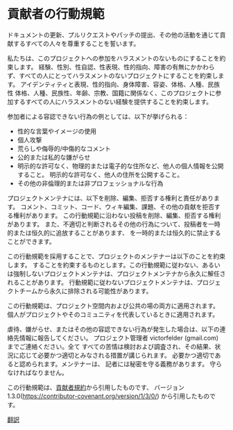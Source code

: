 # 貢献者の行動規範


ドキュメントの更新、プルリクエストやパッチの提出、その他の活動を通じて貢献するすべての人々を尊重することを誓います。

私たちは、このプロジェクトへの参加をハラスメントのないものにすることを約束します。
経験、性別、性自認、性表現、性的指向、障害の有無にかかわらず、すべての人にとってハラスメントのないプロジェクトにすることを約束します。
アイデンティティと表現、性的指向、身体障害、容姿、体格、人種、民族性
体格、人種、民族性、年齢、宗教、国籍に関係なく、このプロジェクトに参加するすべての人にハラスメントのない経験を提供することを約束します。

参加者による容認できない行為の例としては、以下が挙げられる：

* 性的な言葉やイメージの使用
* 個人攻撃
* 荒らしや侮辱的/中傷的なコメント
* 公的または私的な嫌がらせ
* 明示的な許可なく、物理的または電子的な住所など、他人の個人情報を公開すること。
  明示的な許可なく、他人の住所を公開すること。
* その他の非倫理的または非プロフェッショナルな行為

プロジェクトメンテナには、以下を削除、編集、拒否する権利と責任があります。
コメント、コミット、コード、ウィキ編集、課題、その他の貢献を拒否する権利があります。
この行動規範に沿わない投稿を削除、編集、拒否する権利があります。
また、不適切と判断されるその他の行為について、投稿者を一時的または恒久的に追放することがあります、
を一時的または恒久的に禁止することができます。

この行動規範を採用することで、プロジェクトのメンテナーは以下のことを約束します。
することを約束するものとします。この行動規範に従わない、あるいは強制しないプロジェクトメンテナは、プロジェクトメンテナから永久に解任されることがあります。
行動規範に従わないプロジェクトメンテナは、プロジェクトチームから永久に排除される可能性があります。

この行動規範は、プロジェクト空間内および公共の場の両方に適用されます。
個人がプロジェクトやそのコミュニティを代表しているときに適用されます。

虐待、嫌がらせ、またはその他の容認できない行為が発生した場合は、以下の連絡先情報に報告してください。
プロジェクト管理者 victorfelder (gmail.com) までご連絡ください。全て
すべての苦情は検討および調査され、その結果、状況に応じて必要かつ適切とみなされる措置が講じられます。
必要かつ適切であると認められます。メンテナーは、
記者には秘密を守る義務があります。
守らなければなりません。

この行動規範は、[貢献者規約][ホームページ]から引用したものです、
バージョン1.3.0(https://contributor-covenant.org/version/1/3/0/) から引用したものです。

[ホームページ]: https://contributor-covenant.org

[翻訳](README.md#translations)
